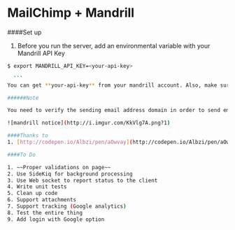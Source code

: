 MailChimp + Mandrill
===

####Set up

1. Before you run the server, add an environmental variable with your Mandrill API Key

  ```bash
  $ export MANDRILL_API_KEY=<your-api-key>

	```
You can get **your-api-key** from your mandrill account. Also, make sure you configure your sending domain in mandrill to avoid mail bounce.

######Note

You need to verify the sending email address domain in order to send emails using the mandrill API. See the notice from mandrill below

![mandrill notice](http://i.imgur.com/KkVlg7A.png?1)

####Thanks to
1. [http://codepen.io/Albzi/pen/aOwvay](http://codepen.io/Albzi/pen/aOwvay) for Sending animation on processing screen

####To Do

1. ~~Proper validations on page~~
2. Use SideKiq for background processing
3. Use Web socket to report status to the client
4. Write unit tests
5. Clean up code
6. Support attachments
7. Support tracking (Google analytics)
8. Test the entire thing
9. Add login with Google option